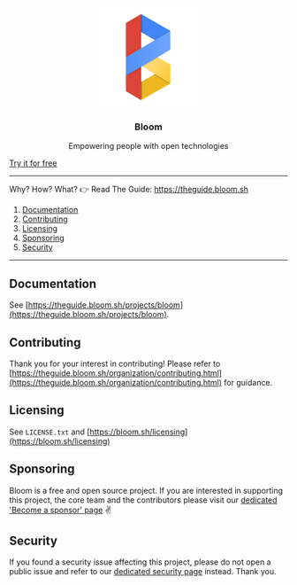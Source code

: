 <p align="center">
  <img alt="bloom logo" src="bloom_256.png" height="180" />
  <h3 align="center">Bloom</h3>
  <p align="center">Empowering people with open technologies</p>
</p>

[Try it for free](https://bloom.sh/download)

--------

Why? How? What? 👉 Read The Guide: https://theguide.bloom.sh

1. [Documentation](#documentation)
2. [Contributing](#contributing)
3. [Licensing](#licensing)
4. [Sponsoring](#sponsoring)
5. [Security](#security)

--------

## Documentation

See [https://theguide.bloom.sh/projects/bloom](https://theguide.bloom.sh/projects/bloom).


## Contributing

Thank you for your interest in contributing! Please refer to
[https://theguide.bloom.sh/organization/contributing.html](https://theguide.bloom.sh/organization/contributing.html) for guidance.


## Licensing

See `LICENSE.txt` and [https://bloom.sh/licensing](https://bloom.sh/licensing)


## Sponsoring

Bloom is a free and open source project. If you are interested in supporting this project, the core team
and the contributors please visit our
[dedicated 'Become a sponsor' page](https://bloom.sh/become-a-sponsor) ✌️


## Security

If you found a security issue affecting this project, please do not open a public issue and refer to our
[dedicated security page](https://bloom.sh/security) instead. Thank you.
